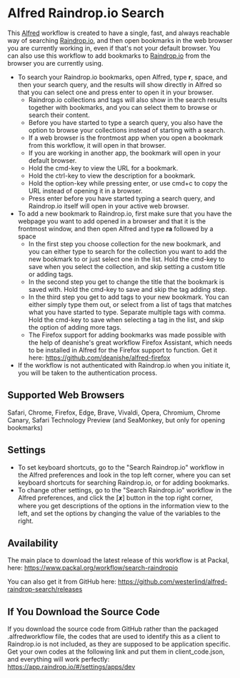 # Alfred Raindrop.io Search
This [Alfred](https://www.alfredapp.com) workflow is created to have a single, fast, and always reachable way of searching [Raindrop.io](https://raindrop.io), and then open bookmarks in the web browser you are currently working in, even if that's not your default browser.
You can also use this workflow to add bookmarks to [Raindrop.io](https://raindrop.io) from the browser you are currently using.

- To search your Raindrop.io bookmarks, open Alfred, type **r**, space, and then your search query, and the results will show directly in Alfred so that you can select one and press enter to open it in your browser.
  - Raindrop.io collections and tags will also show in the search results together with bookmarks, and you can select them to browse or search their content.
  - Before you have started to type a search query, you also have the option to browse your collections instead of starting with a search.
  - If a web browser is the frontmost app when you open a bookmark from this workflow, it will open in that browser.
  - If you are working in another app, the bookmark will open in your default browser.
  - Hold the cmd-key to view the URL for a bookmark.
  - Hold the ctrl-key to view the description for a bookmark.
  - Hold the option-key while pressing enter, or use cmd+c to copy the URL instead of opening it in a browser.
  - Press enter before you have started typing a search query, and Raindrop.io itself will open in your active web browser.
- To add a new bookmark to Raindrop.io, first make sure that you have the webpage you want to add opened in a browser and that it is the frontmost window, and then open Alfred and type **ra** followed by a space
  - In the first step you choose collection for the new bookmark, and you can either type to search for the collection you want to add the new bookmark to or just select one in the list. Hold the cmd-key to save when you select the collection, and skip setting a custom title or adding tags.
  - In the second step you get to change the title that the bookmark is saved with. Hold the cmd-key to save and skip the tag adding step.
  - In the third step you get to add tags to your new bookmark. You can either simply type them out, or select from a list of tags that matches what you have started to type. Separate multiple tags with comma. Hold the cmd-key to save when selecting a tag in the list, and skip the option of adding more tags.
  - The Firefox support for adding bookmarks was made possible with the help of deanishe's great workflow Firefox Assistant, which needs to be installed in Alfred for the Firefox support to function. Get it here: https://github.com/deanishe/alfred-firefox
- If the workflow is not authenticated with Raindrop.io when you initiate it, you will be taken to the authentication process.


## Supported Web Browsers
Safari, Chrome, Firefox, Edge, Brave, Vivaldi, Opera, Chromium, Chrome Canary, Safari Technology Preview (and SeaMonkey, but only for opening bookmarks)

## Settings
- To set keyboard shortcuts, go to the "Search Raindrop.io" workflow in the Alfred preferences and look in the top left corner, where you can set keyboard shortcuts for searching Raindrop.io, or for adding bookmarks.
- To change other settings, go to the "Search Raindrop.io" workflow in the Alfred preferences, and click the [𝒙] button in the top right corner, where you get descriptions of the options in the information view to the left, and set the options by changing the value of the variables to the right.

## Availability
The main place to download the latest release of this workflow is at Packal, here:
https://www.packal.org/workflow/search-raindropio

You can also get it from GitHub here:
https://github.com/westerlind/alfred-raindrop-search/releases

## If You Download the Source Code
If you download the source code from GitHub rather than the packaged .alfredworkflow file, the codes that are used to identify this as a client to Raindrop.io is not included, as they are supposed to be application specific.
Get your own codes at the following link and put them in client_code.json, and everything will work perfectly:
https://app.raindrop.io/#/settings/apps/dev